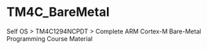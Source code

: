 # TM4C_BareMetal
Self OS > TM4C1294NCPDT > Complete ARM Cortex-M Bare-Metal Programming Course Material
